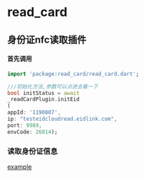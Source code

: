 # read_card

## 身份证nfc读取插件

#### 首先调用

```dart
import 'package:read_card/read_card.dart';

///初始化方法,参数可以点进去看一下
bool initStatus = await
_readCardPlugin.initEid
(
appId: '1190807',
ip: "testeidcloudread.eidlink.com",
port: 9989,
envCode: 26814);
```

### 读取身份证信息

[example](example/lib/read_id.dart)
